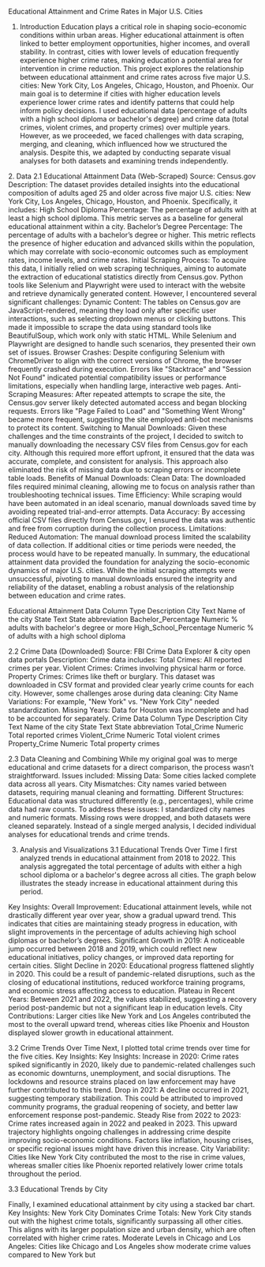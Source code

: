 Educational Attainment and Crime Rates in Major U.S. Cities
1. Introduction
Education plays a critical role in shaping socio-economic conditions within urban areas. Higher educational attainment is often linked to better employment opportunities, higher incomes, and overall stability. In contrast, cities with lower levels of education frequently experience higher crime rates, making education a potential area for intervention in crime reduction.
This project explores the relationship between educational attainment and crime rates across five major U.S. cities: New York City, Los Angeles, Chicago, Houston, and Phoenix. Our main goal is to determine if cities with higher education levels experience lower crime rates and identify patterns that could help inform policy decisions.
I used educational data (percentage of adults with a high school diploma or bachelor's degree) and crime data (total crimes, violent crimes, and property crimes) over multiple years. However, as we proceeded, we faced challenges with data scraping, merging, and cleaning, which influenced how we structured the analysis. Despite this, we adapted by conducting separate visual analyses for both datasets and examining trends independently.

​​2. Data
2.1 Educational Attainment Data (Web-Scraped)
Source: Census.gov
Description:
The dataset provides detailed insights into the educational composition of adults aged 25 and older across five major U.S. cities: New York City, Los Angeles, Chicago, Houston, and Phoenix. Specifically, it includes:
High School Diploma Percentage: The percentage of adults with at least a high school diploma. This metric serves as a baseline for general educational attainment within a city.
Bachelor’s Degree Percentage: The percentage of adults with a bachelor’s degree or higher. This metric reflects the presence of higher education and advanced skills within the population, which may correlate with socio-economic outcomes such as employment rates, income levels, and crime rates.
Initial Scraping Process:
To acquire this data, I initially relied on web scraping techniques, aiming to automate the extraction of educational statistics directly from Census.gov. Python tools like Selenium and Playwright were used to interact with the website and retrieve dynamically generated content. However, I encountered several significant challenges:
Dynamic Content:
The tables on Census.gov are JavaScript-rendered, meaning they load only after specific user interactions, such as selecting dropdown menus or clicking buttons. This made it impossible to scrape the data using standard tools like BeautifulSoup, which work only with static HTML. While Selenium and Playwright are designed to handle such scenarios, they presented their own set of issues.
Browser Crashes:
Despite configuring Selenium with ChromeDriver to align with the correct versions of Chrome, the browser frequently crashed during execution. Errors like "Stacktrace" and "Session Not Found" indicated potential compatibility issues or performance limitations, especially when handling large, interactive web pages.
Anti-Scraping Measures:
After repeated attempts to scrape the site, the Census.gov server likely detected automated access and began blocking requests. Errors like "Page Failed to Load" and "Something Went Wrong" became more frequent, suggesting the site employed anti-bot mechanisms to protect its content.
Switching to Manual Downloads:
Given these challenges and the time constraints of the project, I decided to switch to manually downloading the necessary CSV files from Census.gov for each city. Although this required more effort upfront, it ensured that the data was accurate, complete, and consistent for analysis. This approach also eliminated the risk of missing data due to scraping errors or incomplete table loads.
Benefits of Manual Downloads:
Clean Data: The downloaded files required minimal cleaning, allowing me to focus on analysis rather than troubleshooting technical issues.
Time Efficiency: While scraping would have been automated in an ideal scenario, manual downloads saved time by avoiding repeated trial-and-error attempts.
Data Accuracy: By accessing official CSV files directly from Census.gov, I ensured the data was authentic and free from corruption during the collection process.
Limitations:
Reduced Automation: The manual download process limited the scalability of data collection. If additional cities or time periods were needed, the process would have to be repeated manually.
In summary, the educational attainment data provided the foundation for analyzing the socio-economic dynamics of major U.S. cities. While the initial scraping attempts were unsuccessful, pivoting to manual downloads ensured the integrity and reliability of the dataset, enabling a robust analysis of the relationship between education and crime rates.

Educational Attainment Data
Column			Type		Description
City				Text                   Name of the city
State				Text		State abbreviation
Bachelor_Percentage		Numeric	% adults with bachelor's degree or more
High_School_Percentage	Numeric	% of adults with a high school diploma

2.2 Crime Data (Downloaded)
Source: FBI Crime Data Explorer & city open data portals
Description: Crime data includes:
Total Crimes: All reported crimes per year.
Violent Crimes: Crimes involving physical harm or force.
Property Crimes: Crimes like theft or burglary.
This dataset was downloaded in CSV format and provided clear yearly crime counts for each city. However, some challenges arose during data cleaning:
City Name Variations: For example, "New York" vs. "New York City" needed standardization.
Missing Years: Data for Houston was incomplete and had to be accounted for separately.
Crime Data
Column			Type		Description
City				Text                   Name of the city
State				Text		State abbreviation
Total_Crime			Numeric            Total reported crimes
Violent_Crime			Numeric            Total violent crimes
Property_Crime			Numeric            Total property crimes

2.3 Data Cleaning and Combining
While my original goal was to merge educational and crime datasets for a direct comparison, the process wasn’t straightforward. Issues included:
Missing Data: Some cities lacked complete data across all years.
City Mismatches: City names varied between datasets, requiring manual cleaning and formatting.
Different Structures: Educational data was structured differently (e.g., percentages), while crime data had raw counts.
To address these issues:
I standardized city names and numeric formats.
Missing rows were dropped, and both datasets were cleaned separately.
Instead of a single merged analysis, I decided individual analyses for educational trends and crime trends.

3. Analysis and Visualizations
3.1 Educational Trends Over Time
I first analyzed trends in educational attainment from 2018 to 2022. This analysis aggregated the total percentage of adults with either a high school diploma or a bachelor's degree across all cities. The graph below illustrates the steady increase in educational attainment during this period.

Key Insights:
Overall Improvement: Educational attainment levels, while not drastically different year over year, show a gradual upward trend. This indicates that cities are maintaining steady progress in education, with slight improvements in the percentage of adults achieving high school diplomas or bachelor’s degrees.
Significant Growth in 2019: A noticeable jump occurred between 2018 and 2019, which could reflect new educational initiatives, policy changes, or improved data reporting for certain cities.
Slight Decline in 2020: Educational progress flattened slightly in 2020. This could be a result of pandemic-related disruptions, such as the closing of educational institutions, reduced workforce training programs, and economic stress affecting access to education.
Plateau in Recent Years: Between 2021 and 2022, the values stabilized, suggesting a recovery period post-pandemic but not a significant leap in education levels.
City Contributions: Larger cities like New York and Los Angeles contributed the most to the overall upward trend, whereas cities like Phoenix and Houston displayed slower growth in educational attainment.

3.2 Crime Trends Over Time
Next, I plotted total crime trends over time for the five cities.
Key Insights:
Key Insights:
Increase in 2020: Crime rates spiked significantly in 2020, likely due to pandemic-related challenges such as economic downturns, unemployment, and social disruptions. The lockdowns and resource strains placed on law enforcement may have further contributed to this trend.
Drop in 2021: A decline occurred in 2021, suggesting temporary stabilization. This could be attributed to improved community programs, the gradual reopening of society, and better law enforcement response post-pandemic.
Steady Rise from 2022 to 2023: Crime rates increased again in 2022 and peaked in 2023. This upward trajectory highlights ongoing challenges in addressing crime despite improving socio-economic conditions. Factors like inflation, housing crises, or specific regional issues might have driven this increase.
City Variability: Cities like New York City contributed the most to the rise in crime values, whereas smaller cities like Phoenix reported relatively lower crime totals throughout the period.


3.3 Educational Trends by City

Finally, I examined educational attainment by city using a stacked bar chart.
Key Insights:
New York City Dominates Crime Totals: New York City stands out with the highest crime totals, significantly surpassing all other cities. This aligns with its larger population size and urban density, which are often correlated with higher crime rates.
Moderate Levels in Chicago and Los Angeles: Cities like Chicago and Los Angeles show moderate crime values compared to New York but 
